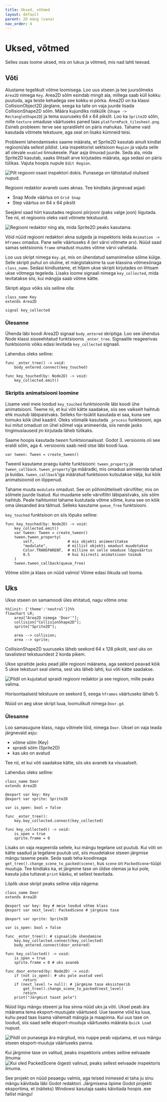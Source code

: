 ```yaml
---
title: Uksed, võtmed
layout: default
parent: 2D mäng (vana)
nav_order: 4
---
```


# Uksed, võtmed

Selles osas loome uksed, mis on lukus ja võtmed, mis nad lahti teevad.

## Võti

Alustame tegelikult võtme loomisega. Loo uus stseen ja tee juursõlmeks `Area2D` nimega `Key`. Area2D sõlm esindab mingit ala, millega saab küll kokku puutuda, aga teiste kehadega see kokku ei põrka. Area2D on ka klassi CollisionObject2D järglane, seega ka talle on vaja juurde lisada CollisionShape2D sõlm. Määra kujundiks ristkülik (`Shape -> RectangleShape2D`) ja tema suuruseks 64 x 64 pikslit. Loo ka `Sprite2D` sõlm, mille `texture` omaduse väärtuseks paned taas `platformPack_tilesheet.png`. Esineb probleem: terve see spraidileht on päris mahukas. Tahame vaid kasutada võtmete tekstuure, aga seal on lisaks kümneid teisi.

Probleemi lahendamiseks saame määrata, et Sprite2D kasutab ainult kindlat regiooni/ala sellest pildist. Leia inspektorist sektsioon `Region` ja vajuta selle all olevale `enabled` linnukesele. Paar asja ilmuvad juurde. Seda ala, mida Sprite2D kasutab, saaks lihtsalt arve kirjutades määrata, aga sedasi on päris tülikas. Vajuta hoopis nupule `Edit Region`.

![Pilt regiooni osast inspektori dokis. Punasega on tähistatud olulised nupud.](./pildid/uksed-votmed/regiooni-osa-inspektoris.png)

Regiooni redaktor avaneb uues aknas.
Tee kindlaks järgnevad asjad:
-   Snap Mode väärtus on `Grid Snap`
-   Step väärtus on 64 x 64 pikslit

Seejärel saad hiirt kasutades regiooni piirjooni (paks valge joon) liigutada. Tee nii, et regioonis oleks vaid võtmete tekstuurid.

![Regiooni redaktor ning ala, mida Sprite2D peaks kasutama.](./pildid/uksed-votmed/regiooni-redaktor.png)

Võid nüüd regiooni redaktori akna sulgeda ja inspektoris leida `Animation -> Hframes` omadus. Pane selle väärtuseks 4 (eri värvi võtmete arv). Nüüd saad samas sektsioonis `frame` omadust muutes võtme värvi vahetada.

Loo uus skript nimega `Key.gd`, mis on ühendatud samanimelise sõlme külge.
Selle skripti puhul on oluline, et märgistaksime ta uue klassina võtmesõnaga `class_name`. Sedasi kindlustame, et hiljem ukse skripti kirjutades on lihtsam ukse võtmega tegeleda.
Lisaks loome signaali nimega `key_collected`, mida levitatakse siis, kui mängija saab võtme kätte.

Skripti algus võiks siis selline olla:

```gdscript
class_name Key 
extends Area2D

signal key_collected
```

### Ülesanne

Ühenda läbi koodi Area2D signaal `body_entered` skriptiga. Loo see ühendus Node klassi sisseehitatud funktsioonis `_enter_tree`. Signaalile reageerivas funktsioonis võiks edasi levitada `key_collected` signaali.

Lahendus oleks selline:

```gdscript
func _enter_tree() -> void:
	body_entered.connect(key_touched)

func key_touched(by: Node2D) -> void:
	key_collected.emit()
```

### Skriptis animatsiooni loomine

Lisame veel meie loodud `key_touched` funktsioonile läbi koodi ühe animatsiooni. Teeme nii, et kui võti kätte saadakse, siis see vaikselt haihtub ehk muutub läbipaistvaks.
Selleks for-tsüklit kasutada ei saa, kuna see toimuks kõik ühel kaadril. Oleks võimalik kasutada `_process` funktsiooni, aga kui mitut omadust on ühel sõlmel vaja animeerida, siis nende jaoks tingimuslauseid jm kirjutada läheb tülikaks.

Saame hoopis kasutada *tween* funktsionaalsust. Godot 3. versioonis oli see eraldi sõlm, aga 4. versioonis saab neid otse läbi koodi luua.

`var tween: Tween = create_tween()`

Tweenil kasutame praegu kahte funktsiooni: `tween_property` ja `tween_callback`. `tween_property`'ga määradki, mis omadusi animeerida tahad ja kuidas. `tween_callback`'iga määratud funktsioon kutsutakse välja, kui kõik animatsioonid on lõppenud.

Tahame muuta `modulate` omadust. See on põhimõtteliselt värvifilter, mis on sõlmele juurde lisatud. Kui muudame selle värvifiltri läbipaistvaks, siis sõlm haihtub.
Peale haihtumist tahame kustutada võtme sõlme, kuna see on kõik oma ülesanded ära täitnud. Selleks kasutame `queue_free` funktsiooni.

`key_touched` funktsioon on siis lõpuks selline:
```gdscript
func key_touched(by: Node2D) -> void:
	key_collected.emit()
	var tween: Tween = create_tween()
	tween.tween_property(
		self,               # mis objekti animeeritakse
		"modulate",         # millist objekti omadust muudetakse
		Color.TRANSPARENT,  # milline on selle omaduse lõppväärtus
		0.5                 # kui kiiresti animatsioon toimub
	)
	tween.tween_callback(queue_free)
```

Võtme sõlm ja klass on nüüd valmis! Võime edasi liikuda ust looma.

## Uks

Ukse stseen on samamoodi üles ehitatud, nagu võtme oma:

```mermaid
%%{init: {'theme':'neutral'}}%%
flowchart LR;
    area["Area2D nimega 'Door'"];
    collision["CollisionShape2D"];
    sprite["Sprite2D"];

    area --> collision;
    area --> sprite;
```

CollisionShape2D suuruseks läheb seekord 64 x 128 pikslit, sest uks on tavalistest tekstuuridest 2 korda pikem.

Ukse spraitide jaoks pead jälle regiooni määrama, aga seekord peavad kõik 5 ukse tekstuuri seal olema, sest uks läheb lahti, kui võti kätte saadakse.

![Pildil on kujutatud spraidi regiooni redaktor ja see regioon, mille peaks valima.](./pildid/uksed-votmed/uste-spraitide-regioon.png)

Horisontaalseid tekstuure on seekord 5, seega `hframes` väärtuseks läheb 5.

Nüüd on aeg ukse skript luua, loomulikult nimega `Door.gd`.

### Ülesanne

Loo samasugune klass, nagu võtmele lõid, nimega `Door`.
Uksel on vaja teada järgnevaid asju:

-	võtme sõlm (Key)
-	spraidi sõlm (Sprite2D)
-	kas uks on avatud

Tee nii, et kui võti saadakse kätte, siis uks avaneb ka visuaalselt.

Lahendus oleks selline:
```gdscript
class_name Door
extends Area2D

@export var key: Key
@export var sprite: Sprite2D

var is_open: bool = false

func _enter_tree():
	key.key_collected.connect(key_collected)

func key_collected() -> void:
	is_open = true
	sprite.frame = 0
```

Lisaks on vaja reageerida sellele, kui mängu tegelane ust puutub. Kui võti on kätte saadud ja tegelane puutub ust, siis muudetakse stseen järgmise mängu taseme peale. Seda saab teha koodireaga `get_tree().change_scene_to_packed(scene)`, kus `scene` on `PackedScene`-tüüpi muutuja. Tee kindlaks ka, et järgmine tase on üldse olemas ja kui pole, kasuta juba tuttavat `print` käsku, et sellest teavitada.

Lõplik ukse skript peaks selline välja nägema:
```gdscript
class_name Door
extends Area2D

@export var key: Key # meie loodud võtme klass
@export var next_level: PackedScene # järgmine tase

@export var sprite: Sprite2D

var is_open: bool = false

func _enter_tree(): # signaalide ühendamine
	key.key_collected.connect(key_collected)
	body_entered.connect(door_entered)

func key_collected() -> void:
	is_open = true
	sprite.frame = 0 # uks avaneb

func door_entered(by: Node2D) -> void:
	if (not is_open): # uks pole avatud veel
		return
	if (next_level != null): # järgmine tase eksisteerib
		get_tree().change_scene_to_packed(next_level)
		return
	print("Järgmist taset pole")
```

Nüüd liigu mängu stseeni ja lisa sinna nüüd uks ja võti. Uksel peab ära määrama tema eksport-muutujate väärtused. Uue taseme võid ka luua, kuhu pead taas lisama vähemalt mängija ja maapinna. Kui uus tase on loodud, siis saad selle eksport-muutuja väärtuseks määrata `Quick Load` nupust.

![Pildil on punasega ära märgitud, mis nuppe peab vajutama, et uus mängu stseen eksport-muutuja väärtuseks panna.](./pildid/uksed-votmed/kust-packedscene-valida.png)

Kui järgmine tase on valitud, peaks inspektoris umbes selline eelvaade ilmuma:
![Kui oled PackedScene õigesti valinud, peaks sellest eelvaade inspektoris ilmuma.](./pildid/uksed-votmed/tase-valitud.png)

See projekt on nüüd peaaegu valmis, aga teised inimesed ei taha ju sinu mängu käivitada läbi Godot redaktori. Järgmisena õpime Godot projekti eksportima, et (näiteks) Windowsi kasutaja saaks käivitada hoopis .exe failist mängu!